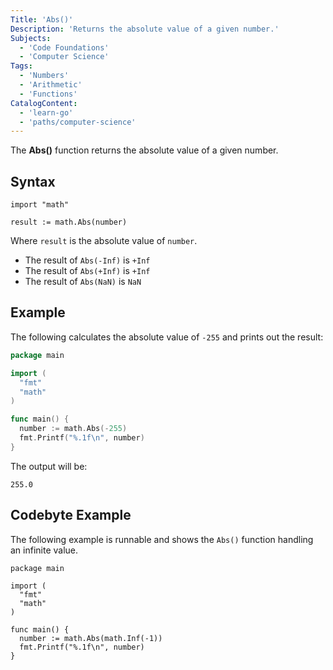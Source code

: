 ```yaml
---
Title: 'Abs()'
Description: 'Returns the absolute value of a given number.'
Subjects:
  - 'Code Foundations'
  - 'Computer Science'
Tags:
  - 'Numbers'
  - 'Arithmetic'
  - 'Functions'
CatalogContent:
  - 'learn-go'
  - 'paths/computer-science'
---
```


The **Abs()** function returns the absolute value of a given number.

## Syntax

```pseudo
import "math"

result := math.Abs(number)
```

Where `result` is the absolute value of `number`.

- The result of `Abs(-Inf)` is `+Inf`
- The result of `Abs(+Inf)` is `+Inf`
- The result of `Abs(NaN)` is `NaN`

## Example

The following calculates the absolute value of `-255` and prints out the result:

```go
package main

import (
  "fmt"
  "math"
)

func main() {
  number := math.Abs(-255)
  fmt.Printf("%.1f\n", number)
}
```

The output will be:

```shell
255.0
```

## Codebyte Example

The following example is runnable and shows the `Abs()` function handling an infinite value.

```codebyte/golang
package main

import (
  "fmt"
  "math"
)

func main() {
  number := math.Abs(math.Inf(-1))
  fmt.Printf("%.1f\n", number)
}
```
